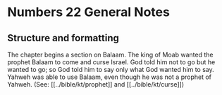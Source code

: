 # Numbers 22 General Notes
## Structure and formatting
The chapter begins a section on Balaam. The king of Moab wanted the prophet Balaam to come and curse Israel. God told him not to go but he wanted to go; so God told him to say only what God wanted him to say. Yahweh was able to use Balaam, even though he was not a prophet of Yahweh. (See: [[../bible/kt/prophet]] and [[../bible/kt/curse]])
